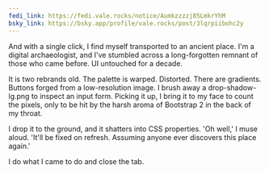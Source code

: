 ```yaml
---
fedi_link: https://fedi.vale.rocks/notice/Aumkzzzzj85LmkrYhM
bsky_link: https://bsky.app/profile/vale.rocks/post/3lqrpiibohc2y
---
```


And with a single click, I find myself transported to an ancient place. I'm a digital archaeologist, and I've stumbled across a long-forgotten remnant of those who came before. UI untouched for a decade.

It is two rebrands old. The palette is warped. Distorted. There are gradients. Buttons forged from a low-resolution image. I brush away a drop-shadow-lg.png to inspect an input form. Picking it up, I bring it to my face to count the pixels, only to be hit by the harsh aroma of Bootstrap 2 in the back of my throat.

I drop it to the ground, and it shatters into CSS properties. 'Oh well,' I muse aloud. 'It'll be fixed on refresh. Assuming anyone ever discovers this place again.'

I do what I came to do and close the tab.
